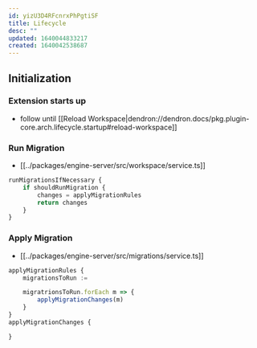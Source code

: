 ```yaml
---
id: yizU3D4RFcnrxPhPgtiSF
title: Lifecycle
desc: ""
updated: 1640044833217
created: 1640042538687
---
```


## Initialization

### Extension starts up

- follow until [[Reload Workspace|dendron://dendron.docs/pkg.plugin-core.arch.lifecycle.startup#reload-workspace]]

### Run Migration

- [[../packages/engine-server/src/workspace/service.ts]]

```ts
runMigrationsIfNecessary {
	if shouldRunMigration {
		changes = applyMigrationRules
		return changes
	}
}
```

### Apply Migration

- [[../packages/engine-server/src/migrations/service.ts]]

```ts
applyMigrationRules {
	migrationsToRun :=

	migratrionsToRun.forEach m => {
		applyMigrationChanges(m)
	}
}
applyMigrationChanges {

}
```
